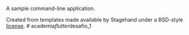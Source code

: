 A sample command-line application.

Created from templates made available by Stagehand under a BSD-style
[license](https://github.com/dart-lang/stagehand/blob/master/LICENSE).
#   a c a d e m i a _ f l u t t e r _ d e s a f i o _ 1  
 